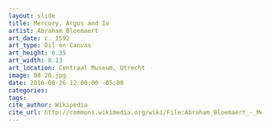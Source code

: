 ```yaml
---
layout: slide
title: Mercury, Argus and Io
artist: Abraham Bloemaert
art_date: c. 1592
art_type: Oil on Canvas
art_height: 6.35
art_width: 8.13
art_location: Centraal Museum, Utrecht
image: 08-26.jpg
date: 2016-08-26 12:00:00 -05:00
categories:
tags:
cite_author: Wikipedia
cite_url: http://commons.wikimedia.org/wiki/File:Abraham_Bloemaert_-_Mercury,_Argus_and_Io_-_Google_Art_Project.jpg
---
```


